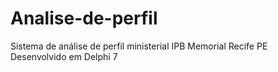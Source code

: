 # Analise-de-perfil
Sistema de análise de perfil ministerial IPB Memorial Recife PE
Desenvolvido em Delphi 7
